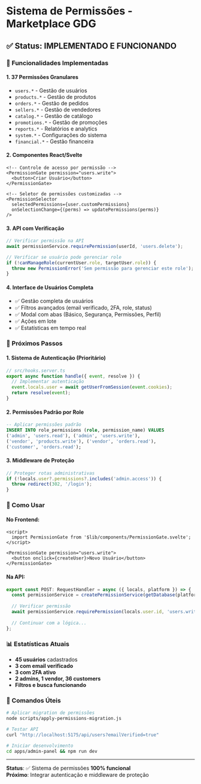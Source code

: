 # Sistema de Permissões - Marketplace GDG

## ✅ Status: IMPLEMENTADO E FUNCIONANDO

### 🎯 Funcionalidades Implementadas

#### 1. **37 Permissões Granulares**
- `users.*` - Gestão de usuários
- `products.*` - Gestão de produtos  
- `orders.*` - Gestão de pedidos
- `sellers.*` - Gestão de vendedores
- `catalog.*` - Gestão de catálogo
- `promotions.*` - Gestão de promoções
- `reports.*` - Relatórios e analytics
- `system.*` - Configurações do sistema
- `financial.*` - Gestão financeira

#### 2. **Componentes React/Svelte**
```svelte
<!-- Controle de acesso por permissão -->
<PermissionGate permission="users.write">
  <button>Criar Usuário</button>
</PermissionGate>

<!-- Seletor de permissões customizadas -->
<PermissionSelector 
  selectedPermissions={user.customPermissions}
  onSelectionChange={(perms) => updatePermissions(perms)}
/>
```

#### 3. **API com Verificação**
```typescript
// Verificar permissão na API
await permissionService.requirePermission(userId, 'users.delete');

// Verificar se usuário pode gerenciar role
if (!canManageRole(currentUser.role, targetUser.role)) {
  throw new PermissionError('Sem permissão para gerenciar este role');
}
```

#### 4. **Interface de Usuários Completa**
- ✅ Gestão completa de usuários
- ✅ Filtros avançados (email verificado, 2FA, role, status)
- ✅ Modal com abas (Básico, Segurança, Permissões, Perfil)
- ✅ Ações em lote
- ✅ Estatísticas em tempo real

### 🚧 Próximos Passos

#### 1. **Sistema de Autenticação** (Prioritário)
```typescript
// src/hooks.server.ts
export async function handle({ event, resolve }) {
  // Implementar autenticação
  event.locals.user = await getUserFromSession(event.cookies);
  return resolve(event);
}
```

#### 2. **Permissões Padrão por Role**
```sql
-- Aplicar permissões padrão
INSERT INTO role_permissions (role, permission_name) VALUES
('admin', 'users.read'), ('admin', 'users.write'),
('vendor', 'products.write'), ('vendor', 'orders.read'),
('customer', 'orders.read');
```

#### 3. **Middleware de Proteção**
```typescript
// Proteger rotas administrativas
if (!locals.user?.permissions?.includes('admin.access')) {
  throw redirect(302, '/login');
}
```

### 🎯 Como Usar

#### No Frontend:
```svelte
<script>
  import PermissionGate from '$lib/components/PermissionGate.svelte';
</script>

<PermissionGate permission="users.write">
  <button onclick={createUser}>Novo Usuário</button>
</PermissionGate>
```

#### Na API:
```typescript
export const POST: RequestHandler = async ({ locals, platform }) => {
  const permissionService = createPermissionService(getDatabase(platform));
  
  // Verificar permissão
  await permissionService.requirePermission(locals.user.id, 'users.write');
  
  // Continuar com a lógica...
};
```

### 📊 Estatísticas Atuais
- **45 usuários** cadastrados
- **3 com email verificado**
- **3 com 2FA ativo**
- **2 admins, 1 vendor, 36 customers**
- **Filtros e busca funcionando**

### 🔧 Comandos Úteis
```bash
# Aplicar migration de permissões
node scripts/apply-permissions-migration.js

# Testar API
curl "http://localhost:5175/api/users?emailVerified=true"

# Iniciar desenvolvimento
cd apps/admin-panel && npm run dev
```

---

**Status**: ✅ Sistema de permissões **100% funcional**  
**Próximo**: Integrar autenticação e middleware de proteção 